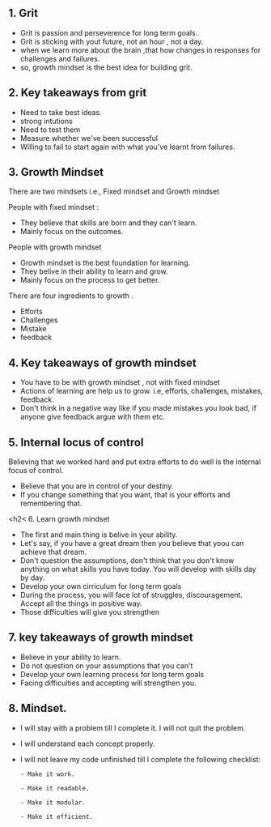 <h2> 1. Grit </h2>

- Grit is passion and perseverence for long term goals.
- Grit is sticking with yout future, not an hour , not a day.
-  when we learn more about the brain ,that how changes in responses for challenges and failures.
-  so, growth mindset is the best idea for building grit.

<h2> 2. Key takeaways from grit </h2>

- Need to take best ideas.
- strong intutions
- Need to test them
- Measure whether we've been successful
- Willing to fail to start again with what you've learnt from failures.

<h2> 3. Growth Mindset </h2>


There are two mindsets i.e., Fixed mindset and Growth mindset

People with fixed mindset :
 - They believe that skills are born and they can't learn.
 - Mainly focus on the outcomes.

People with growth mindset
- Growth mindset is the best foundation for learning.
- They belive in their ability to learn and grow.
- Mainly focus on the process to get better.

There are four ingredients to growth .

- Efforts
- Challenges
- Mistake
- feedback


<h2> 4. Key takeaways of growth mindset </h2>

- You have to be with growth mindset , not with fixed mindset
- Actions of learning are help us to grow. i.e, efforts, challenges, mistakes, feedback.
- Don't think in a negative way like if you made mistakes you look bad, if anyone give feedback argue with them etc.


<h2> 5. Internal locus of control </h2>

Believing that we worked hard and put extra efforts to do well is the internal focus of control.
- Believe that you are in control of your destiny.
- If you change something that you want, that is your efforts and remembering that.

<h2< 6. Learn growth mindset </h2>

- The first and main thing is belive in your ability.
- Let's say, if you have a great dream then you believe that yoou can achieve that dream.
- Don't question the assumptions, don't think that you don't know anything on what skills you have today. You will develop with skills day by day.
- Develop your own cirriculum for long term goals
- During the process, you will face lot of struggles, discouragement. Accept all the things in positive way.
- Those difficulties will give you strengthen


<h2> 7. key takeaways of growth mindset  </h2>

- Believe in your ability to learn.
- Do not question on your assumptions that you can't
- Develop your own learning process for long term goals
- Facing difficulties and accepting will strengthen you.


<h2> 8. Mindset. </h2>

- I will stay with a problem till I complete it. I will not quit the problem.
- I will understand each concept properly.
- I will not leave my code unfinished till I complete the following checklist:

      - Make it work.

      - Make it readable.

      - Make it modular.

      - Make it efficient.




